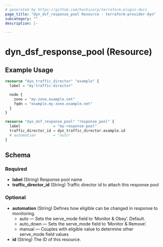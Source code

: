 ```yaml
---
# generated by https://github.com/hashicorp/terraform-plugin-docs
page_title: "dyn_dsf_response_pool Resource - terraform-provider-dyn"
subcategory: ""
description: |-
  
---
```


# dyn_dsf_response_pool (Resource)



## Example Usage

```terraform
resource "dyn_traffic_director" "example" {
  label = "my-traffic-director"

  node {
    zone = "my-zone.example.net"
    fqdn = "example.my-zone.example.net"
  }
}

resource "dyn_dsf_response_pool" "response_pool" {
  label               = "my-response-pool"
  traffic_director_id = dyn_traffic_director.example.id
  # automation        = "auto"
}
```

<!-- schema generated by tfplugindocs -->
## Schema

### Required

- **label** (String) Response pool name
- **traffic_director_id** (String) Traffic director id to attach this response pool

### Optional

- **automation** (String) Defines how eligible can be changed in response to monitoring.
  * auto — Sets the serve_mode field to ‘Monitor & Obey’. Default.
  * auto_down — Sets the serve_mode field to ‘Monitor & Remove’.
  * manual — Couples with eligible value to determine other serve_mode field values
- **id** (String) The ID of this resource.


